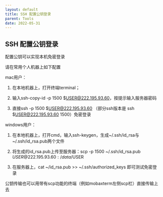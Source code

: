 ```yaml
---
layout: default
title: SSH 配置公钥登录
parent: Tools
date: 2022-05-31
---
```


## SSH 配置公钥登录

配置公钥可以实现本机免密登录

请在常用个人机器上如下配置

mac用户：

1.  在本地机器上，打开终端terminal；
    
2.  输入ssh-copy-id -p 1500 $USER@222.195.93.60，按提示输入服务器密码
    
3.  直接ssh -p 1500 $USER@222.195.93.60 （部分ssh版本是 ssh $USER@222.195.93.60 1500）免密登录
    

windows用户：

1.  在本地机器上，打开cmd，输入ssh-keygen，生成~/.ssh/id_rsa与~/.ssh/id_rsa.pub两个文件
    
2.  将生成的id_rsa.pub上传至服务器：scp -p 1500 ~/.ssh/id_rsa.pub $USER@222.195.93.60:/data/$USER
    
3.  在服务器上，cat ~/id_rsa.pub >> ~/.ssh/authorized_keys 即可测试免密登录
    

公钥传输也可以用带有scp功能的终端（例如mobaxterm左侧scp栏）直接传输上去